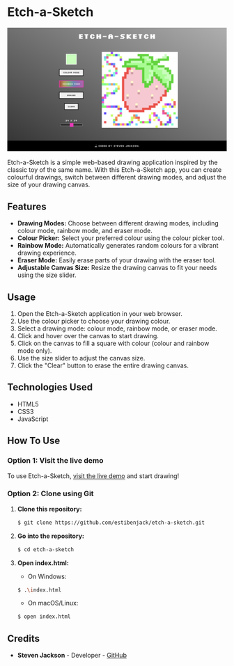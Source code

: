 # Etch-a-Sketch

![Etch-a-Sketch Preview](etch-a-sketch-preview.png)

Etch-a-Sketch is a simple web-based drawing application inspired by the classic toy of the same name. With this Etch-a-Sketch app, you can create colourful drawings, switch between different drawing modes, and adjust the size of your drawing canvas.

## Features

- **Drawing Modes:** Choose between different drawing modes, including colour mode, rainbow mode, and eraser mode.
- **Colour Picker:** Select your preferred colour using the colour picker tool.
- **Rainbow Mode:** Automatically generates random colours for a vibrant drawing experience.
- **Eraser Mode:** Easily erase parts of your drawing with the eraser tool.
- **Adjustable Canvas Size:** Resize the drawing canvas to fit your needs using the size slider.

## Usage

1. Open the Etch-a-Sketch application in your web browser.
2. Use the colour picker to choose your drawing colour.
3. Select a drawing mode: colour mode, rainbow mode, or eraser mode.
4. Click and hover over the canvas to start drawing.
5. Click on the canvas to fill a square with colour (colour and rainbow mode only).
6. Use the size slider to adjust the canvas size.
7. Click the "Clear" button to erase the entire drawing canvas.

## Technologies Used

- HTML5
- CSS3
- JavaScript

## How To Use

### Option 1: Visit the live demo
To use Etch-a-Sketch, [visit the live demo](https://estibenjack.github.io/etch-a-sketch/) and start drawing!


### Option 2: Clone using Git
1. **Clone this repository:**
    ```sh
    $ git clone https://github.com/estibenjack/etch-a-sketch.git
    ```

2. **Go into the repository:**
    ```sh
    $ cd etch-a-sketch
    ```

3. **Open index.html:**
    - On Windows:
    ```sh
    $ .\index.html
    ```
    - On macOS/Linux:
    ```sh
    $ open index.html
    ```

## Credits

- **Steven Jackson** - Developer - [GitHub](https://github.com/estibenjack)
